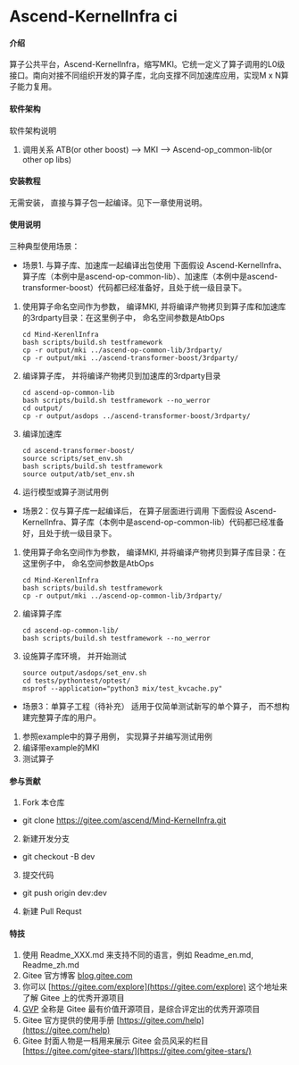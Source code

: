 # Ascend-KernelInfra ci

#### 介绍
算子公共平台，Ascend-KernelInfra，缩写MKI。它统一定义了算子调用的L0级接口。南向对接不同组织开发的算子库，北向支撑不同加速库应用，实现M x N算子能力复用。 

#### 软件架构
软件架构说明
1. 调用关系
 ATB(or other boost) --> MKI --> Ascend-op_common-lib(or other op libs)

#### 安装教程
无需安装， 直接与算子包一起编译。见下一章使用说明。  

#### 使用说明
三种典型使用场景：

- 场景1. 与算子库、加速库一起编译出包使用
下面假设 Ascend-KernelInfra、算子库（本例中是ascend-op-common-lib）、加速库（本例中是ascend-transformer-boost）代码都已经准备好，且处于统一级目录下。
1.  使用算子命名空间作为参数， 编译MKI, 并将编译产物拷贝到算子库和加速库的3rdparty目录：在这里例子中， 命名空间参数是AtbOps

    ```shell
    cd Mind-KerenlInfra
    bash scripts/build.sh testframework
    cp -r output/mki ../ascend-op-common-lib/3rdparty/
    cp -r output/mki ../ascend-transformer-boost/3rdparty/
    ```

3.  编译算子库， 并将编译产物拷贝到加速库的3rdparty目录

    ```shell
    cd ascend-op-common-lib
    bash scripts/build.sh testframework --no_werror
    cd output/
    cp -r output/asdops ../ascend-transformer-boost/3rdparty/
    ```

4.  编译加速库

    ```shell
    cd ascend-transformer-boost/
    source scripts/set_env.sh
    bash scripts/build.sh testframework
    source output/atb/set_env.sh
    ```

5.  运行模型或算子测试用例

- 场景2：仅与算子库一起编译后， 在算子层面进行调用
下面假设 Ascend-KernelInfra、算子库（本例中是ascend-op-common-lib）代码都已经准备好，且处于统一级目录下。
1.  使用算子命名空间作为参数， 编译MKI, 并将编译产物拷贝到算子库目录：在这里例子中， 命名空间参数是AtbOps 

    ```shell
    cd Mind-KerenlInfra
    bash scripts/build.sh testframework
    cp -r output/mki ../ascend-op-common-lib/3rdparty/
    ```

2.  编译算子库

    ```shell
    cd ascend-op-common-lib/
    bash scripts/build.sh testframework --no_werror
    ```

3.  设施算子库环境， 并开始测试

    ```shell
    source output/asdops/set_env.sh
    cd tests/pythontest/optest/
    msprof --application="python3 mix/test_kvcache.py"
    ```

- 场景3：单算子工程（待补充）
适用于仅简单测试新写的单个算子， 而不想构建完整算子库的用户。
1. 参照example中的算子用例， 实现算子并编写测试用例
2. 编译带example的MKI
3. 测试算子 

#### 参与贡献

1.  Fork 本仓库
- git clone https://gitee.com/ascend/Mind-KernelInfra.git
2.  新建开发分支
- git checkout -B dev
3.  提交代码
- git push origin dev:dev
4.  新建 Pull Requst

#### 特技

1.  使用 Readme\_XXX.md 来支持不同的语言，例如 Readme\_en.md, Readme\_zh.md
2.  Gitee 官方博客 [blog.gitee.com](https://blog.gitee.com)
3.  你可以 [https://gitee.com/explore](https://gitee.com/explore) 这个地址来了解 Gitee 上的优秀开源项目
4.  [GVP](https://gitee.com/gvp) 全称是 Gitee 最有价值开源项目，是综合评定出的优秀开源项目
5.  Gitee 官方提供的使用手册 [https://gitee.com/help](https://gitee.com/help)
6.  Gitee 封面人物是一档用来展示 Gitee 会员风采的栏目 [https://gitee.com/gitee-stars/](https://gitee.com/gitee-stars/)
